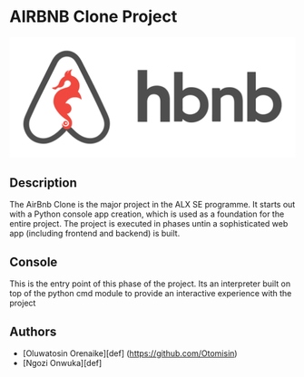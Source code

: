 # AIRBNB Clone Project 

![](./hbnb_logo.png)

## Description
The AirBnb Clone is the major project in the ALX SE programme. It starts out with a Python console app creation, which is used as a foundation for the entire project. The project is executed in phases untin a sophisticated web app (including frontend and backend) is built.

## Console
This is the entry point of this phase of the project. Its an interpreter built
on top of the python cmd module to provide an interactive experience with the
project


## Authors
* [Oluwatosin Orenaike][def] (https://github.com/Otomisin)
* [Ngozi Onwuka][def]
